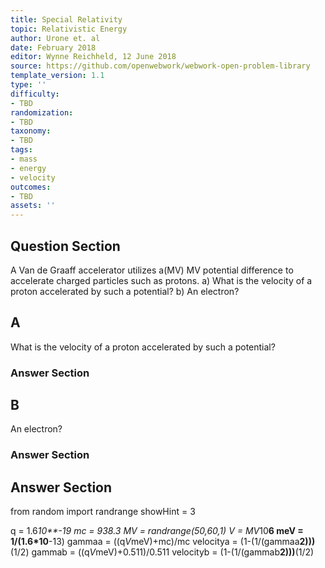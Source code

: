 ```yaml
---
title: Special Relativity
topic: Relativistic Energy
author: Urone et. al
date: February 2018
editor: Wynne Reichheld, 12 June 2018
source: https://github.com/openwebwork/webwork-open-problem-library
template_version: 1.1
type: ''
difficulty:
- TBD
randomization:
- TBD
taxonomy:
- TBD
tags:
- mass
- energy
- velocity
outcomes:
- TBD
assets: ''
---
```


## Question Section 

A Van de Graaff accelerator utilizes a(MV) MV potential difference to accelerate
charged particles such as protons. 
a) What is the velocity of a proton accelerated by such a potential? 
b) An electron?

## A
What is the velocity of a proton accelerated by such a potential? 
### Answer Section
## B
An electron?
### Answer Section


## Answer Section

from random import randrange
showHint = 3

q = 1.6*10**-19
mc = 938.3
MV = randrange(50,60,1)
V = MV*10**6
meV = 1/(1.6*10**-13)
gammaa = ((q*V*meV)+mc)/mc
velocitya = (1-(1/(gammaa**2)))**(1/2)
gammab = ((q*V*meV)+0.511)/0.511
velocityb = (1-(1/(gammab**2)))**(1/2)